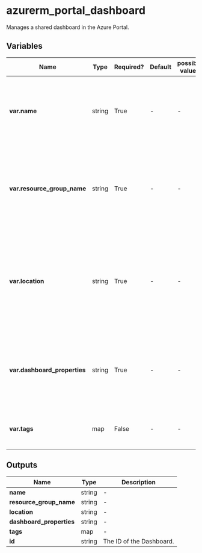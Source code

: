 # azurerm_portal_dashboard

Manages a shared dashboard in the Azure Portal.

## Variables

| Name | Type | Required? | Default  | possible values | Description |
| ---- | ---- | --------- | -------- | ----------- | ----------- |
| **var.name** | string | True | -  |  -  | Specifies the name of the Shared Dashboard. Changing this forces a new resource to be created. | 
| **var.resource_group_name** | string | True | -  |  -  | The name of the resource group in which to create the dashboard. Changing this forces a new resource to be created. | 
| **var.location** | string | True | -  |  -  | Specifies the supported Azure location where the resource exists. Changing this forces a new resource to be created. | 
| **var.dashboard_properties** | string | True | -  |  -  | JSON data representing dashboard body. See above for details on how to obtain this from the Portal. | 
| **var.tags** | map | False | -  |  -  | A mapping of tags to assign to the resource. | 



## Outputs

| Name | Type | Description |
| ---- | ---- | --------- | 
| **name** | string  | - | 
| **resource_group_name** | string  | - | 
| **location** | string  | - | 
| **dashboard_properties** | string  | - | 
| **tags** | map  | - | 
| **id** | string  | The ID of the Dashboard. | 